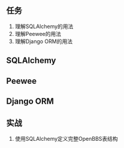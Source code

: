 ## 任务
1. 理解SQLAlchemy的用法
2. 理解Peewee的用法
3. 理解Django ORM的用法
## SQLAlchemy
## Peewee
## Django ORM
## 实战
1. 使用SQLAlchemy定义完整OpenBBS表结构